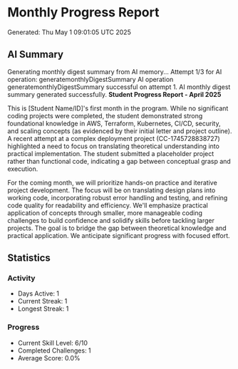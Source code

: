 # Monthly Progress Report
Generated: Thu May  1 09:01:05 UTC 2025

## AI Summary
Generating monthly digest summary from AI memory...
Attempt 1/3 for AI operation: generatemonthlyDigestSummary
AI operation generatemonthlyDigestSummary successful on attempt 1.
AI monthly digest summary generated successfully.
**Student Progress Report - April 2025**

This is [Student Name/ID]'s first month in the program.  While no significant coding projects were completed, the student demonstrated strong foundational knowledge in AWS, Terraform, Kubernetes, CI/CD, security, and scaling concepts (as evidenced by their initial letter and project outline).  A recent attempt at a complex deployment project (CC-1745728838727) highlighted a need to focus on translating theoretical understanding into practical implementation.  The student submitted a placeholder project rather than functional code, indicating a gap between conceptual grasp and execution.

For the coming month, we will prioritize hands-on practice and iterative project development.  The focus will be on translating design plans into working code, incorporating robust error handling and testing, and refining code quality for readability and efficiency. We'll emphasize practical application of concepts through smaller, more manageable coding challenges to build confidence and solidify skills before tackling larger projects.  The goal is to bridge the gap between theoretical knowledge and practical application. We anticipate significant progress with focused effort.

## Statistics
### Activity
- Days Active: 1
- Current Streak: 1
- Longest Streak: 1

### Progress
- Current Skill Level: 6/10
- Completed Challenges: 1
- Average Score: 0.0%

